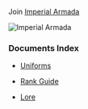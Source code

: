 ﻿Join [Imperial Armada](https://www.roblox.com/My/Groups.aspx?gid=2654474)

![Imperial Armada](https://t6.rbxcdn.com/347f86dd9e997f5d85be321addd6a2e2 "Imperial Armada")

### Documents Index
+ [Uniforms](uniforms)

+ [Rank Guide](ranks)

+ [Lore](lore)